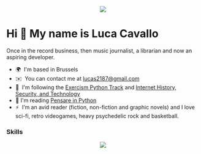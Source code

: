 <p align="center">
  <img src="https://media.licdn.com/dms/image/D4E16AQEe95SFkFNN6Q/profile-displaybackgroundimage-shrink_200_800/0/1672339159858?e=2147483647&v=beta&t=Hd_zFep6g3T5KRcG8vouaxlV1NuYImE6Up54VYiyUAg" />
</p>


Hi 👋 My name is Luca Cavallo
=============================

Once in the record business, then music journalist, a librarian and now an aspiring developer.
* 🌍  I'm based in Brussels
* ✉️  You can contact me at [lucas2187@gmail.com](mailto:lucas2187@gmail.com)
* 🧠  I'm following the [Exercism Python Track](https://exercism.org/tracks/python) and [Internet History, Security, and Technology](https://ihts.pr4e.com/)
* 📖  I'm reading [Pensare in Python](https://www.egeaeditore.it/ita/prodotti/ict-e-sistemi-informativi/think-python_.aspx)
* ⚡  I’m an avid reader (fiction, non-fiction and graphic novels) and I love sci-fi, retro videogames, heavy psychedelic rock and basketball.

### Skills

<p align="center">
  <a href="https://skillicons.dev">
    <img src="https://skillicons.dev/icons?i=bash,c,css,git,github,html,js,linux,python,ubuntu,vim,vscode&theme=dark&" />
  </a>
</p>

